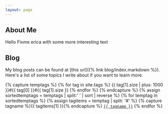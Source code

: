 ```yaml
---
layout: page
---
```


<h2>About Me</h2>
Hello Fixme erica with some more interesting text

<h2>Blog</h2>
My blog posts can be found at [this url]({% link blog/index.markdown %}). Here's a list of some topics I write about if you want to learn more.

{% capture temptags %}
  {% for tag in site.tags %}
    {{ tag[1].size | plus: 1000 }}#{{ tag[0] }}#{{ tag[1].size }}
  {% endfor %}
{% endcapture %}
{% assign sortedtemptags = temptags | split:' ' | sort | reverse %}
{% for temptag in sortedtemptags %}
  {% assign tagitems = temptag | split: '#' %}
  {% capture tagname %}{{ tagitems[1] }}{% endcapture %}
  <a href="/tag/{{ tagname }}"><code class="highligher-rouge"><nobr>{{ tagname }}</nobr></code></a>
{% endfor %}
